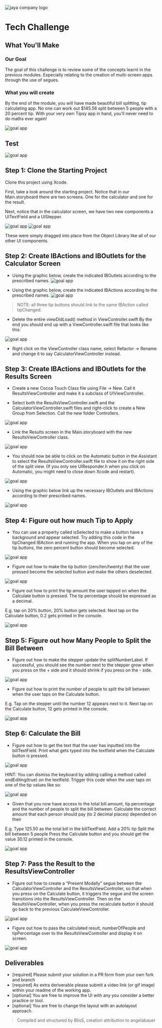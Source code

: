 ![jaya company logo](https://media-exp1.licdn.com/dms/image/C4E0BAQFrbiHicAxtPQ/company-logo_200_200/0?e=2159024400&v=beta&t=BQz9RsRUILUmnZ4JM6poK5XCxSAvVuefloBcLVolmR0)

# Tech Challenge

## What You'll Make

### Our Goal
The goal of this challenge is to review some of the concepts learnt in the previous modules. Especially relating to the creation of multi-screen apps through the use of segues.

### What you will create
By the end of the module, you will have made beautiful bill splitting, tip calculating app. No one can work out $145.56 split between 5 people with a 20 percent tip. With your very own Tipsy app in hand, you’ll never need to do maths ever again!



![goal app](./images/test.gif)

## Test


![goal app](./images/goal.gif)

## Step 1: Clone the Starting Project

Clone this project using Xcode.

First, take a look around the starting project. Notice that in our Main.storyboard there are two screens. One for the calculator and one for the result.

Next, notice that in the calculator screen, we have two new components a UITextField and a UIStepper.

![goal app](./images/one.png)
![goal app](./images/two.png)

These were simply dragged into place from the Object Library like all of our other UI components.

## Step 2: Create IBActions and IBOutlets for the Calculator Screen

* Using the graphic below, create the indicated IBOutlets according to the prescribed names.
![goal app](./images/three.png)

* Using the graphic below, create the indicated IBActions according to the prescribed names.
![goal app](./images/four.png)

> NOTE: all three tip buttons should link to the same IBAction called tipChanged.

* Delete the entire viewDidLoad() method in ViewController.swift
By the end you should end up with a ViewController.swift file that looks like this:

![goal app](./images/five.png)

* Right click on the ViewController class name, select Refactor → Rename and change it to say CalculatorViewController instead.

## Step 3: Create IBActions and IBOutlets for the Results Screen
* Create a new Cocoa Touch Class file using File → New. Call it ResultsViewController and make it a subclass of UIViewController.

* Select both the ResultsViewController.swift and the CalculatorViewController.swift files and right-click to create a New Group from Selection. Call the new folder Controllers.

![goal app](./images/six.png)

* Link the Results screen in the Main.storyboard with the new ResultsViewController class.

![goal app](./images/seven.png)

* You should now be able to click on the Automatic button in the Assistant to select the ResultsViewController.swift file to show it on the right side of the split view. (If you only see UIResponder.h when you click on Automatic, you might need to close down Xcode and restart).

![goal app](./images/eight.png)

* Using the graphic below link up the necessary IBOutlets and IBActions according to their prescribed names.

![goal app](./images/nine.png)

## Step 4: Figure out how much Tip to Apply

* You can use a property called isSelected to make a button have a background and appear selected. Try adding this code in the tipChanged IBAction and running the app. When you tap on any of the tip buttons, the zero percent button should become selected.

![goal app](./images/ten.png)

* Figure out how to make the tip button (zero/ten/twenty) that the user pressed become the selected button and make the others deselected.

![goal app](./images/eleven.gif)

* Figure out how to print the tip amount the user tapped on when the Calculate button is pressed. The tip percentage should be expressed as a decimal.

E.g. tap on 20% button, 20% button gets selected.
Next tap on the Calculate button, 0.2 gets printed in the console.

![goal app](./images/twelve.gif)

## Step 5: Figure out how Many People to Split the Bill Between

* Figure out how to make the stepper update the splitNumberLabel. If successful, you should see the number next to the stepper grow when you press on the + side and it should shrink if you press on the - side.

![goal app](./images/thirteen.gif)

* Figure out how to print the number of people to split the bill between when the user taps on the Calculate button.

E.g. Tap on the stepper until the number 12 appears next to it.
Next tap on the Calculate button, 12 gets printed in the console.

![goal app](./images/fourteen.gif)

## Step 6: Calculate the Bill

* Figure out how to get the text that the user has inputted into the billTextField. Print what gets typed into the textfield when the Calculate button is pressed.

![goal app](./images/fiveteen.gif)

HINT: You can dismiss the keyboard by adding calling a method called endEditing(true) on the textfield. Trigger this code when the user taps on one of the tip values like so:

![goal app](./images/sixteen.png)

* Given that you now have access to the total bill amount, tip percentage and the number of people to split the bill between. Calculate the correct amount that each person should pay (to 2 decimal places) depended on their

E.g. Type 125.50 as the total bill in the billTextField.
Add a 20% tip
Split the bill between 5 people
Press the Calculate button and you should get the value 30.12 printed in the console.

![goal app](./images/seventeen.gif)

## Step 7: Pass the Result to the ResultsViewController

* Figure out how to create a “Present Modally” segue between the CalculatorViewController and the ResultsViewController, so that when you press on the Calculate button, it triggers the segue and the screen transitions into the ResultsViewController. Then on the ResultsViewController, when you press the recalculate button it should go back to the previous CalculateViewController.

![goal app](./images/eightteen.gif)

* Figure out how to pass the calculated result, numberOfPeople and tipPercentage over to the ResultsViewController and display it on screen.

![goal app](./images/nineteen.gif)


## Deliverables

* [required] Please submit your solution in a PR form from your own fork and branch
* [required] As extra deriverable please submit a video link (or gif image) within your readme of the working app.
* [optional] You are free to improve the UI with any you consider a better practice or tool.
* [optional] You are free to change the layout with an autolayout approach.

> Compiled and structured by BlisS, creation attribution to angelabauer
